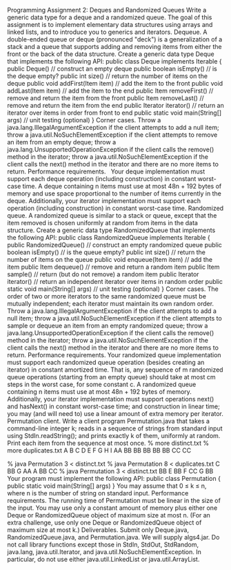 Programming Assignment 2: Deques and Randomized Queues
Write a generic data type for a deque and a randomized queue. The goal of this assignment is to implement elementary data structures using arrays and linked lists, and to introduce you to generics and iterators. 
Dequeue. A double-ended queue or deque (pronounced "deck") is a generalization of a stack and a queue that supports adding and removing items from either the front or the back of the data structure. Create a generic data type Deque that implements the following API: 
public class Deque<Item> implements Iterable<Item> {
   public Deque()                           // construct an empty deque
   public boolean isEmpty()                 // is the deque empty?
   public int size()                        // return the number of items on the deque
   public void addFirst(Item item)          // add the item to the front
   public void addLast(Item item)           // add the item to the end
   public Item removeFirst()                // remove and return the item from the front
   public Item removeLast()                 // remove and return the item from the end
   public Iterator<Item> iterator()         // return an iterator over items in order from front to end
   public static void main(String[] args)   // unit testing (optional)
}
Corner cases. Throw a java.lang.IllegalArgumentException if the client attempts to add a null item; throw a java.util.NoSuchElementException if the client attempts to remove an item from an empty deque; throw a java.lang.UnsupportedOperationException if the client calls the remove() method in the iterator; throw a java.util.NoSuchElementException if the client calls the next() method in the iterator and there are no more items to return. 
Performance requirements.   Your deque implementation must support each deque operation (including construction) in constant worst-case time. A deque containing n items must use at most 48n + 192 bytes of memory and use space proportional to the number of items currently in the deque. Additionally, your iterator implementation must support each operation (including construction) in constant worst-case time. 
Randomized queue. A randomized queue is similar to a stack or queue, except that the item removed is chosen uniformly at random from items in the data structure. Create a generic data type RandomizedQueue that implements the following API: 
public class RandomizedQueue<Item> implements Iterable<Item> {
   public RandomizedQueue()                 // construct an empty randomized queue
   public boolean isEmpty()                 // is the queue empty?
   public int size()                        // return the number of items on the queue
   public void enqueue(Item item)           // add the item
   public Item dequeue()                    // remove and return a random item
   public Item sample()                     // return (but do not remove) a random item
   public Iterator<Item> iterator()         // return an independent iterator over items in random order
   public static void main(String[] args)   // unit testing (optional)
}
Corner cases. The order of two or more iterators to the same randomized queue must be mutually independent; each iterator must maintain its own random order. Throw a java.lang.IllegalArgumentException if the client attempts to add a null item; throw a java.util.NoSuchElementException if the client attempts to sample or dequeue an item from an empty randomized queue; throw a java.lang.UnsupportedOperationException if the client calls the remove() method in the iterator; throw a java.util.NoSuchElementException if the client calls the next() method in the iterator and there are no more items to return. 
Performance requirements. Your randomized queue implementation must support each randomized queue operation (besides creating an iterator) in constant amortized time. That is, any sequence of m randomized queue operations (starting from an empty queue) should take at most cm steps in the worst case, for some constant c. A randomized queue containing n items must use at most 48n + 192 bytes of memory. Additionally, your iterator implementation must support operations next() and hasNext() in constant worst-case time; and construction in linear time; you may (and will need to) use a linear amount of extra memory per iterator. 
Permutation client. Write a client program Permutation.java that takes a command-line integer k; reads in a sequence of strings from standard input using StdIn.readString(); and prints exactly k of them, uniformly at random. Print each item from the sequence at most once. 
% more distinct.txt                        % more duplicates.txt
A B C D E F G H I                          AA BB BB BB BB BB CC CC

% java Permutation 3 < distinct.txt       % java Permutation 8 < duplicates.txt
C                                          BB
G                                          AA
A                                          BB
                                           CC
% java Permutation 3 < distinct.txt        BB
E                                          BB
F                                          CC
G                                          BB
Your program must implement the following API: 
public class Permutation {
   public static void main(String[] args)
}
You may assume that 0 ≤ k ≤ n, where n is the number of string on standard input. 
Performance requirements. The running time of Permutation must be linear in the size of the input. You may use only a constant amount of memory plus either one Deque or RandomizedQueue object of maximum size at most n. (For an extra challenge, use only one Deque or RandomizedQueue object of maximum size at most k.) 
Deliverables. Submit only Deque.java, RandomizedQueue.java, and Permutation.java. We will supply algs4.jar. Do not call library functions except those in StdIn, StdOut, StdRandom, java.lang, java.util.Iterator, and java.util.NoSuchElementException. In particular, do not use either java.util.LinkedList or java.util.ArrayList. 
